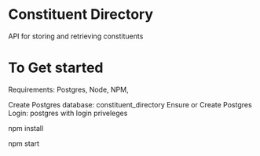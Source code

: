 # Constituent Directory
API for storing and retrieving constituents

# To Get started
Requirements: Postgres, Node, NPM, 

Create Postgres database: constituent_directory
Ensure or Create Postgres Login: postgres with login priveleges

npm install

npm start
